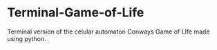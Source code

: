 # Terminal-Game-of-Life
Terminal version of the celular automaton Conways Game of LIfe made using python.
